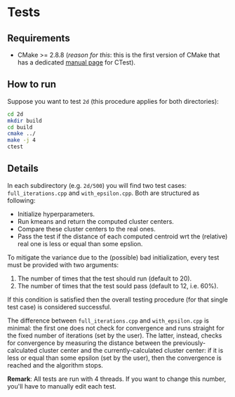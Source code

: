 # Tests

## Requirements
- CMake >= 2.8.8 (*reason for this*: this is the first version of CMake that has a dedicated [manual page](https://cmake.org/cmake/help/v2.8.0/ctest.html) for CTest).

## How to run

Suppose you want to test `2d` (this procedure applies for both directories):

```bash
cd 2d
mkdir build
cd build
cmake ../
make -j 4
ctest
```
## Details

In each subdirectory (e.g. `2d/500`) you will find two test cases: `full_iterations.cpp` and `with_epsilon.cpp`.
Both are structured as following:

- Initialize hyperparameters.
- Run kmeans and return the computed cluster centers.
- Compare these cluster centers to the real ones.
- Pass the test if the distance of each computed centroid wrt the (relative) real one is less or equal than some epslion.

To mitigate the variance due to the (possible) bad initialization, every test must be provided with two arguments:

1. The number of times that the test should run (default to 20).
2. The number of times that the test sould pass (default to 12, i.e. 60%).

If this condition is satisfied then the overall testing procedure (for that single test case) is considered successful.

The difference between `full_iterations.cpp` and `with_epsilon.cpp` is minimal: the first one does not check for convergence and runs straight for the fixed number of iterations (set by the user). The latter, instead, checks for convergence by measuring the distance between the previously-calculated cluster center and the currently-calculated cluster center: if it is less or equal than some epsilon (set by the user), then the convergence is reached and the algorithm stops.

**Remark**: All tests are run with 4 threads. If you want to change this number, you'll have to manually edit each test.
